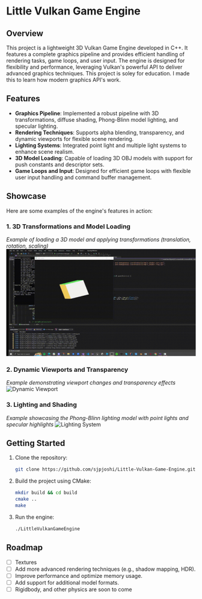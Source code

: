 # Little Vulkan Game Engine

## Overview
This project is a lightweight 3D Vulkan Game Engine developed in C++. It features a complete graphics pipeline and provides efficient handling of rendering tasks, game loops, and user input. The engine is designed for flexibility and performance, leveraging Vulkan's powerful API to deliver advanced graphics techniques.
This project is soley for education. I made this to learn how modern graphics API's work. 

## Features

- **Graphics Pipeline**: Implemented a robust pipeline with 3D transformations, diffuse shading, Phong-Blinn model lighting, and specular lighting.
- **Rendering Techniques**: Supports alpha blending, transparency, and dynamic viewports for flexible scene rendering.
- **Lighting Systems**: Integrated point light and multiple light systems to enhance scene realism.
- **3D Model Loading**: Capable of loading 3D OBJ models with support for push constants and descriptor sets.
- **Game Loops and Input**: Designed for efficient game loops with flexible user input handling and command buffer management.

## Showcase
Here are some examples of the engine's features in action:

### 1. 3D Transformations and Model Loading
*Example of loading a 3D model and applying transformations (translation, rotation, scaling)*
![3D Model Loading](https://github.com/sjpjoshi/Little-Vulkan-Game-Engine/blob/main/Example1.gif)

### 2. Dynamic Viewports and Transparency
*Example demonstrating viewport changes and transparency effects*
![Dynamic Viewport](https://github.com/sjpjoshi/Little-Vulkan-Game-Engine/blob/main/Example2.gif)

### 3. Lighting and Shading
*Example showcasing the Phong-Blinn lighting model with point lights and specular highlights*
![Lighting System](https://github.com/sjpjoshi/Little-Vulkan-Game-Engine/blob/main/Example3.gif)

## Getting Started
1. Clone the repository:
    ```bash
    git clone https://github.com/sjpjoshi/Little-Vulkan-Game-Engine.git
    ```
2. Build the project using CMake:
    ```bash
    mkdir build && cd build
    cmake ..
    make
    ```
3. Run the engine:
    ```bash
    ./LittleVulkanGameEngine
    ```

## Roadmap
- [ ] Textures
- [ ] Add more advanced rendering techniques (e.g., shadow mapping, HDR).
- [ ] Improve performance and optimize memory usage.
- [ ] Add support for additional model formats.
- [ ] Rigidbody, and other physics are soon to come
